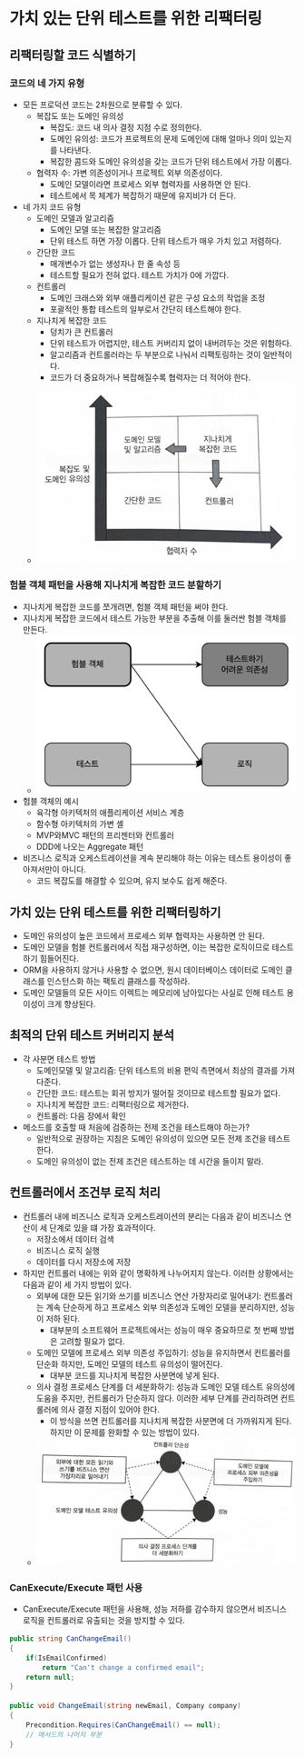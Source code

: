 # 가치 있는 단위 테스트를 위한 리팩터링

## 리팩터링할 코드 식별하기

### 코드의 네 가지 유형

- 모든 프로덕션 코드는 2차원으로 분류할 수 있다.
	- 복잡도 또는 도메인 유의성
		- 복잡도: 코드 내 의사 결정 지점 수로 정의한다.
		- 도메인 유의성: 코드가 프로젝트의 문제 도메인에 대해 얼마나 의미 있는지를 나타낸다.
		- 복잡한 콤드와 도메인 유의성을 갖는 코드가 단위 테스트에서 가장 이롭다.
	- 협력자 수: 가변 의존성이거나 프로젝트 외부 의존성이다.
		- 도메인 모델이라면 프로세스 외부 협력자를 사용하면 안 된다.
		- 테스트에서 목 체계가 복잡하기 때문에 유지비가 더 든다.
- 네 가지 코드 유형
	- 도메인 모델과 알고리즘
		- 도메인 모델 또는 복잡한 알고리즘
		- 단위 테스트 하면 가장 이롭다. 단위 테스트가 매우 가치 있고 저렴하다.
	- 간단한 코드
		- 매개변수가 없는 생성자나 한 줄 속성 등
		- 테스트할 필요가 전혀 없다. 테스트 가치가 0에 가깝다.
	- 컨트롤러
		- 도메인 크래스와 외부 애플리케이션 같은 구성 요소의 작업을 조정
		- 포괄적인 통합 테스트의 일부로서 간단히 테스트해야 한다.
	- 지나치게 복잡한 코드
		- 덩치가 큰 컨트롤러
		- 단위 테스트가 어렵지만, 테스트 커버리지 없이 내버려두는 것은 위험하다.
		- 알고리즘과 컨트롤러라는 두 부분으로 나눠서 리팩토링하는 것이 일반적이다.
		- 코드가 더 중요하거나 복잡해질수록 협력자는 더 적어야 한다.
	- ![](assets/Pasted%20image%2020231005112541.png)

### 험블 객체 패턴을 사용해 지나치게 복잡한 코드 분할하기

- 지나치게 복잡한 코드를 쪼개려면, 험블 객체 패턴을 써야 한다.
- 지나치게 복잡한 코드에서 테스트 가능한 부분을 추출해 이를 둘러싼 험블 객체를 만든다.
	- ![](assets/Pasted%20image%2020231005114408.png)
- 험블 객체의 예시
	- 육각형 아키텍처의 애플리케이션 서비스 계층
	- 함수형 아키텍처의 가변 셸
	- MVP와MVC 패턴의 프리젠터와 컨트롤러
	- DDD에 나오는 Aggregate 패턴
- 비즈니스 로직과 오케스트레이션을 계속 분리해야 하는 이유는 테스트 용이성이 좋아져서만이 아니다.
	- 코드 복잡도를 해결할 수 있으며, 유지 보수도 쉽게 해준다.

## 가치 있는 단위 테스트를 위한 리팩터링하기

- 도메인 유의성이 높은 코드에서 프로세스 외부 협력자는 사용하면 안 된다.
- 도메인 모델을 험블 컨트롤러에서 직접 재구성하면, 이는 복잡한 로직이므로 테스트하기 힘들어진다.
- ORM을 사용하지 않거나 사용할 수 없으면, 원시 데이터베이스 데이터로 도메인 클래스를 인스턴스화 하는 팩토리 클래스를 작성하라.
- 도메인 모델들의 모든 사이드 이렉트는 메모리에 남아있다는 사실로 인해 테스트 용이성이 크게 향상된다.

## 최적의 단위 테스트 커버리지 분석

- 각 사분면 테스트 방법
	- 도메인모델 및 알고리즘: 단위 테스트의 비용 편익 측면에서 최상의 결과를 가져다준다.
	- 간단한 코드: 테스트는 회귀 방지가 떨어질 것이므로 테스트할 필요가 없다.
	- 지나치게 복잡한 코드: 리팩터링으로 제거한다.
	- 컨트롤러: 다음 장에서 확인
- 메소드를 호출할 때 처음에 검증하는 전제 조건을 테스트해야 하는가?
	- 일반적으로 권장하는 지침은 도메인 유의성이 있으면 모든 전제 조건을 테스트한다.
	- 도메인 유의성이 없는 전제 조건은 테스트하는 데 시간을 들이지 말라.

## 컨트롤러에서 조건부 로직 처리

- 컨트롤러 내에 비즈니스 로직과 오케스트레이션의 분리는 다음과 같이 비즈니스 연산이 세 단계로 있을 떄 가장 효과적이다.
	- 저장소에서 데이터 검색
	- 비즈니스 로직 실행
	- 데이터를 다시 저장소에 저장
- 하지만 컨트롤러 내에는 위와 같이 명확하게 나누어지지 않는다. 이러한 상황에서는 다음과 같이 세 가지 방법이 있다.
	- 외부에 대한 모든 읽기와 쓰기를 비즈니스 연산 가장자리로 밀어내기: 컨트롤러는 계속 단순하게 하고 프로세스 외부 의존성과 도메인 모델을 분리하지만, 성능이 저하 된다.
		- 대부분의 소프트웨어 프로젝트에서는 성능이 매우 중요하므로 첫 번째 방법은 고려할 필요가 없다.
	- 도메인 모델에 프로세스 외부 의존성 주입하기: 성능을 유지하면서 컨트롤러를 단순화 하지만, 도메인 모델의 테스트 유의성이 떨어진다.
		- 대부분 코드를 지나치게 복잡한 사분면에 넣게 된다.
	- 의사 결정 프로세스 단계를 더 세분화하기: 성능과 도메인 모델 테스트 유의성에 도움을 주지만, 컨트롤러가 단순하지 않다. 이러한 세부 단계를 관리하려면 컨트롤러에 의사 결정 지점이 있어야 한다.
		- 이 방식을 쓰면 컨트롤러를 지나치게 복잡한 사분면에 더 가까워지게 된다. 하지만 이 문제를 완화할 수 있는 방법이 있다.
	- ![](assets/Pasted%20image%2020231018105442.png)

### CanExecute/Execute 패턴 사용

- CanExecute/Execute 패턴을 사용해, 성능 저하를 감수하지 않으면서 비즈니스 로직을 컨트롤러로 유출되는 것을 방지할 수 있다.

```c#
public string CanChangeEmail()
{
	if(IsEmailConfirmed)
		return "Can't change a confirmed email";
	return null;
}

public void ChangeEmail(string newEmail, Company company)
{
	Precondition.Requires(CanChangeEmail() == null);
	// 메서드의 나머지 부분
}
```